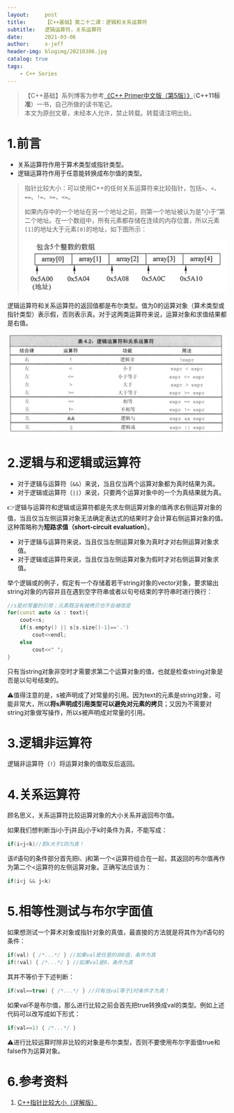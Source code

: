 ```yaml
---
layout:     post
title:      【C++基础】第二十二课：逻辑和关系运算符
subtitle:   逻辑运算符，关系运算符
date:       2021-03-06
author:     x-jeff
header-img: blogimg/20210306.jpg
catalog: true
tags:
    - C++ Series
---
```

>【C++基础】系列博客为参考[《C++ Primer中文版（第5版）》](https://www.phei.com.cn/module/goods/wssd_content.jsp?bookid=37655)（**C++11标准**）一书，自己所做的读书笔记。  
>本文为原创文章，未经本人允许，禁止转载。转载请注明出处。

# 1.前言

* 关系运算符作用于算术类型或指针类型。
* 逻辑运算符作用于任意能转换成布尔值的类型。

>指针比较大小：可以使用C++的任何关系运算符来比较指针，包括`>`、`<`、`==`、`!=`、`>=`、`<=`。
>
>如果内存中的一个地址在另一个地址之前，则第一个地址被认为是“小于”第二个地址。在一个数组中，所有元素都存储在连续的内存位置，所以元素`[1]`的地址大于元素`[0]`的地址，如下图所示：
>
>![](https://github.com/x-jeff/BlogImage/raw/master/CPPSeries/Lesson22/22x1.png)

逻辑运算符和关系运算符的返回值都是布尔类型。值为0的运算对象（算术类型或指针类型）表示假，否则表示真。对于这两类运算符来说，运算对象和求值结果都是右值。

![](https://github.com/x-jeff/BlogImage/raw/master/CPPSeries/Lesson22/22x2.png)

# 2.逻辑与和逻辑或运算符

* 对于逻辑与运算符（`&&`）来说，当且仅当两个运算对象都为真时结果为真。
* 对于逻辑或运算符（`||`）来说，只要两个运算对象中的一个为真结果就为真。

👉逻辑与运算符和逻辑或运算符都是先求左侧运算对象的值再求右侧运算对象的值，当且仅当左侧运算对象无法确定表达式的结果时才会计算右侧运算对象的值。这种策略称为**短路求值（short-circuit evaluation）**。

* 对于逻辑与运算符来说，当且仅当左侧运算对象为真时才对右侧运算对象求值。
* 对于逻辑或运算符来说，当且仅当左侧运算对象为假时才对右侧运算对象求值。

举个逻辑或的例子，假定有一个存储着若干string对象的vector对象，要求输出string对象的内容并且在遇到空字符串或者以句号结束的字符串时进行换行：

```c++
//s是对常量的引用；元素既没有被拷贝也不会被改变
for(const auto &s : text){
	cout<<s;
	if(s.empty() || s[s.size()-1]=='.')
		cout<<endl;
	else
		cout<<" ";
}
```

只有当string对象非空时才需要求第二个运算对象的值，也就是检查string对象是否是以句号结束的。

⚠️值得注意的是，s被声明成了对常量的引用。因为text的元素是string对象，可能非常大，所以**将s声明成引用类型可以避免对元素的拷贝**；又因为不需要对string对象做写操作，所以s被声明成对常量的引用。

# 3.逻辑非运算符

逻辑非运算符（`!`）将运算对象的值取反后返回。

# 4.关系运算符

顾名思义，关系运算符比较运算对象的大小关系并返回布尔值。

如果我们想判断当i小于j并且j小于k时条件为真，不能写成：

```c++
if(i<j<k)//若k大于1则为真！
```

该if语句的条件部分首先把i、j和第一个<运算符组合在一起，其返回的布尔值再作为第二个<运算符的左侧运算对象。正确写法应该为：

```c++
if(i<j && j<k)
```

# 5.相等性测试与布尔字面值

如果想测试一个算术对象或指针对象的真值，最直接的方法就是将其作为if语句的条件：

```c++
if(val) { /*...*/ } //如果val是任意的非0值，条件为真
if(!val) { /*...*/ } //如果val是0，条件为真
```

其并不等价于下述判断：

```c++
if(val==true) { /*...*/ } //只有当val等于1时条件才为真！
```

如果val不是布尔值，那么进行比较之前会首先把true转换成val的类型。例如上述代码可以改写成如下形式：

```c++
if(val==1) { /*...*/ }
```

⚠️进行比较运算时除非比较的对象是布尔类型，否则不要使用布尔字面值true和false作为运算对象。

# 6.参考资料

1. [C++指针比较大小（详解版）](http://c.biancheng.net/view/1474.html)